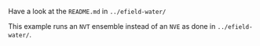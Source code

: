 Have a look at the ```README.md``` in ```../efield-water/```

This example runs an ```NVT``` ensemble instead of an ```NVE``` as done in ```../efield-water/```.